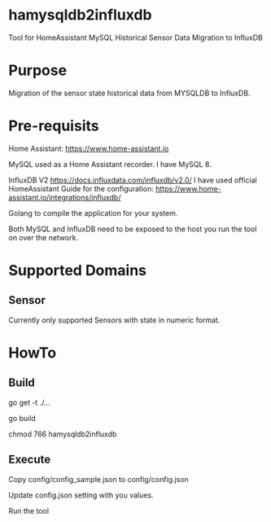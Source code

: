 # hamysqldb2influxdb
Tool for HomeAssistant MySQL Historical Sensor Data Migration to InfluxDB
# Purpose
Migration of the sensor state historical data from MYSQLDB to InfluxDB.

# Pre-requisits
Home Assistant: https://www.home-assistant.io

MySQL used as a Home Assistant recorder. I have MySQL 8.

InfluxDB V2 https://docs.influxdata.com/influxdb/v2.0/  I have used official HomeAssistant Guide for the configuration: https://www.home-assistant.io/integrations/influxdb/ 

Golang to compile the application for your system.

Both MySQL and InfluxDB need to be exposed to the host you run the tool on over the network.

# Supported Domains
## Sensor
Currently only supported Sensors with state in numeric format.
# HowTo
## Build
go get -t ./...

go build

chmod 766 hamysqldb2influxdb

## Execute
Copy config/config_sample.json to config/config.json

Update config.json setting with you values.

Run the tool
